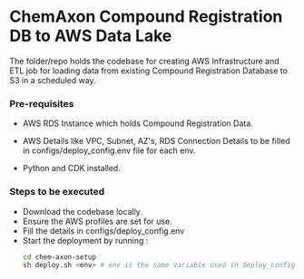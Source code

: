 <h1 id='HPG9CA7YL2o'>ChemAxon Compound Registration DB to AWS Data Lake</h1>

The folder/repo holds the codebase for creating AWS Infrastructure and ETL job for loading data from existing Compound
Registration Database to S3 in a scheduled way.<br/>

### Pre-requisites

- AWS RDS Instance which holds Compound Registration Data.

- AWS Details like VPC, Subnet, AZ's, RDS Connection Details to be filled in configs/deploy_config.env file for each env.

- Python and CDK installed.

### Steps to be executed

- Download the codebase locally.
- Ensure the AWS profiles are set for use.
- Fill the details in configs/deploy_config.env
- Start the deployment by running :
  ```bash
  cd chem-axon-setup
  sh deploy.sh <env> # env is the same variable used in deploy_config.env in lower case.
  ```
